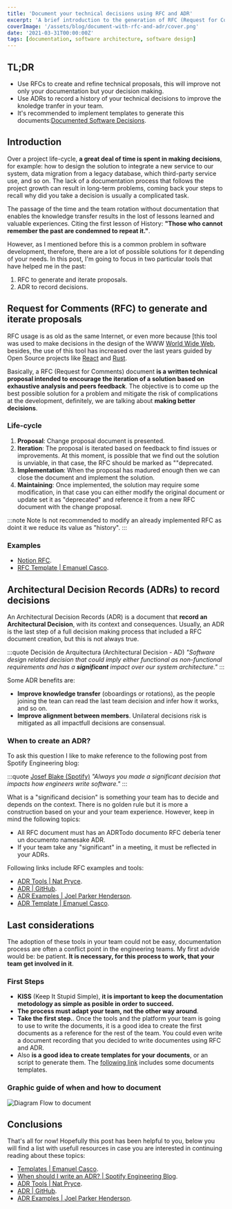 ```yaml
---
title: 'Document your technical decisions using RFC and ADR'
excerpt: 'A brief introduction to the generation of RFC (Request for Comments) and ADR (Architecture Decision Record) documents to iterate and record your technical decisions.'
coverImage: '/assets/blog/document-with-rfc-and-adr/cover.png'
date: '2021-03-31T00:00:00Z'
tags: [documentation, software architecture, software design]
---
```


## TL;DR

- Use RFCs to create and refine technical proposals, this will improve not only your documentation but your decision making.
- Use ADRs to record a history of your technical decisions to improve the knoledge tranfer in your team.
- It's recommended to implement templates to generate this documents:[Documented Software Decisions](https://github.com/emanuelcasco/document-software-decision-template).

## Introduction

Over a project life-cycle, **a great deal of time is spent in making decisions**, for example: how to design the solution to integrate a new service to our system, data migration from a legacy database, which third-party service use, and so on. The lack of a documentation process that follows the project growth can result in long-term problems, coming back your steps to recall why did you take a decision is usually a complicated task.

The passage of the time and the team rotation without documentation that enables the knowledge transfer results in the lost of lessons learned and valuable experiences. Citing the first lesson of History: **"Those who cannot remember the past are condemned to repeat it."**.

However, as I mentioned before this is a common problem in software development, therefore, there are a lot of possible solutions for it depending of your needs. In this post, I'm going to focus in two particular tools that have helped me in the past:

1. RFC to generate and iterate proposals.
1. ADR to record decisions.

## Request for Comments (RFC) to generate and iterate proposals

RFC usage is as old as the same Internet, or even more because [this tool was used to make decisions in the design of the WWW [World Wide Web](https://www.rfc-editor.org/rfc-index.html), besides, the use of this tool has increased over the last years guided by Open Source projects like [React](https://github.com/reactjs/rfcs) and [Rust](https://github.com/rust-lang/rfcs).

Basically, a RFC (Request for Comments) document **is a written technical proposal intended to encourage the iteration of a solution based on exhaustive analysis and peers feedback**. The objective is to come up the best possible solution for a problem and mitigate the risk of complications at the development, definitely, we are talking about **making better decisions**.

### Life-cycle

1. **Proposal**: Change proposal document is presented.
2. **Iteration**: The proposal is iterated based on feedback to find issues or improvements. At this moment, is possible that we find out the solution is unviable, in that case, the RFC should be marked as ""deprecated.
3. **Implementation**: When the proposal has madured enough then we can close the document and implement the solution.
4. **Maintaining**: Once implemented, the solution may require some modification, in that case you can either modify the original document or update set it as "deprecated" and reference it from a new RFC document with the change proposal.

:::note Note
Is not recommended to modify an already implemented RFC as doint it we reduce its value as "history".
:::

### Examples

- [Notion RFC](https://www.notion.so/RFC-Template-Title-8df1bd0d24b0440486fe133eecdf4a5e).
- [RFC Template | Emanuel Casco](https://github.com/emanuelcasco/document-software-decision-template/blob/main/rfc/template.md).

## Architectural Decision Records (ADRs) to record decisions

An Architectural Decision Records (ADR) is a document that **record an Architectural Decision**, with its context and consequences. Usually, an ADR is the last step of a full decision making process that included a RFC document creation, but this is not always true.

:::quote Decisión de Arquitectura (Architectural Decision - AD)
_*"Software design related decision that could imply either functional as non-functional requirements and has a **significant** impact over our system architecture."*_
:::

Some ADR benefits are:

- **Improve knowledge transfer** (oboardings or rotations), as the people joining the tean can read the last team decision and infer how it works, and so on.
- **Improve alignment between members**. Unilateral decisions risk is mitigated as all impactfull decisions are consensual.

### When to create an ADR?

To ask this question I like to make reference to the following post from Spotify Engineering blog:

:::quote [Josef Blake (Spotify)](https://engineering.atspotify.com/2020/04/14/when-should-i-write-an-architecture-decision-record/)
_"Always you made a significant decision that impacts how engineers write software."_
:::

What is a "significand decision" is something your team has to decide and depends on the context. There is no golden rule but it is more a construction based on your and your team experience. However, keep in mind the following topics:

- All RFC document must has an ADRTodo documento RFC debería tener un documento namesake ADR.
- If your team take any "significant" in a meeting, it must be reflected in your ADRs.

Following links include RFC examples and tools:

- [ADR Tools | Nat Pryce](https://github.com/npryce/adr-tools).
- [ADR | GitHub](https://adr.github.io/).
- [ADR Examples | Joel Parker Henderson](https://github.com/npryce/adr-tools).
- [ADR Template | Emanuel Casco](https://github.com/emanuelcasco/document-software-decision-template/blob/main/adr/template.md).

## Last considerations

The adoption of these tools in your team could not be easy, documentation process are often a conflict point in the engineering teams. My first advide would be: be patient. **It is necessary, for this process to work, that your team get involved in it**.

### First Steps

- **KISS** (Keep It Stupid Simple), **it is important to keep the documentation metodology as simple as posible in order to succeed.**
- **The process must adapt your team, not the other way around**.
- **Take the first step.**. Once the tools and the platform your team is going to use to write the documents, it is a good idea to create the first documents as a reference for the rest of the team. You could even write a document recording that you decided to write documentes using RFC and ADR.
- Also **is a good idea to create templates for your documents**, or an script to generate them. The [following link](https://github.com/emanuelcasco/document-software-decision-template) includes some documents templates.

### Graphic guide of when and how to document

![Diagram Flow to document](/assets/blog/document-with-rfc-and-adr/image01.png)

## Conclusions

That's all for now! Hopefully this post has been helpful to you, below you will find a list with usefull resources in case you are interested in continuing reading about these topics:

- [Templates | Emanuel Casco](https://github.com/emanuelcasco/document-software-decision-template).
- [When should I write an ADR? | Spotify Engineering Blog](~https://engineering.atspotify.com/2020/04/14/when-should-i-write-an-architecture-decision-record/~).
- [ADR Tools | Nat Pryce](https://github.com/npryce/adr-tools).
- [ADR | GitHub](https://adr.github.io/).
- [ADR Examples | Joel Parker Henderson](https://github.com/npryce/adr-tools).
